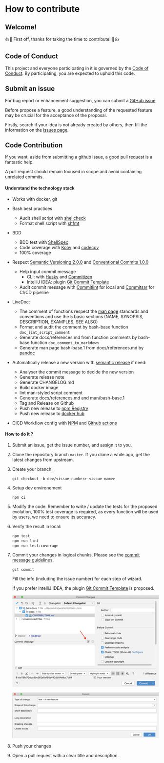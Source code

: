 # How to contribute

## Welcome!
:+1::tada: First off, thanks for taking the time to contribute! :tada::+1:

## Code of Conduct

This project and everyone participating in it is governed by the [Code of Conduct](CODE_OF_CONDUCT.md). By participating, you are expected to uphold this code.

## Submit an issue

For bug report or enhancement suggestion, you can submit a  [GitHub issue](https://guides.github.com/features/issues/). 

Before propose a feature, a good understanding of the requested feature may be crucial for the acceptance of the proposal.

Firstly, search if your idea is not already created by others, then fill the information on the [issues page](https://github.com/renault-digital/bash-base/issues/new/choose).

## Code Contribution

If you want, aside from submitting a github issue, a good pull request is a fantastic help.

A pull request should remain focused in scope and avoid containing unrelated commits.
 
#### Understand the technology stack

- Works with docker, git
- Bash best practices
    - Audit shell script with [shellcheck](https://www.shellcheck.net/)
    - Format shell script with [shfmt](https://github.com/mvdan/sh)
    
- BDD
    - BDD test with [ShellSpec](https://shellspec.info)
    - Code coverage with [Kcov](http://simonkagstrom.github.io/kcov/index.html) and [codecov](https://codecov.io)
    - 100% coverage

- Respect [Semantic Versioning 2.0.0](https://semver.org/) and [Conventional Commits 1.0.0](https://www.conventionalcommits.org/en/v1.0.0/)
    - Help input commit message 
        - CLI: with [Husky](https://github.com/typicode/husky) and [Commitizen](http://commitizen.github.io/cz-cli)
        - IntelliJ IDEA: plugin [Git Commit Template](https://plugins.jetbrains.com/plugin/9861-git-commit-template)
    - Audit commit message with [Commitlint](https://commitlint.js.org) for local and [Commitsar](https://commitsar.tech) for CI/CD pipeline
    
- LiveDoc:
    - The comment of functions respect the [man page](https://en.wikipedia.org/wiki/Man_page) standards and conventions and use the 5 basic sections (NAME, SYNOPSIS, DESCRIPTION, EXAMPLES, SEE ALSO) 
    - Format and audit the comment by bash-base function `doc_lint_script_comment`
    - Generate docs/references.md from function comments by bash-base function `doc_comment_to_markdown`
    - Generate man page bash-base.1 from docs/references.md by [pandoc](https://pandoc.org)
    
- Automatically release a new version with [semantic release](https://semantic-release.gitbook.io/) if need:
    - Analyser the commit message to decide the new version
    - Generate release note
    - Generate CHANGELOG.md
    - Build docker image
    - lint man-styled script comment
    - Generate docs/references.md and man/bash-base.1
    - Tag and Release on Github
    - Push new release to [npm Registry](https://www.npmjs.com)
    - Push new release to [docker hub](https://hub.docker.com)
    
- CICD Workflow config with [NPM](https://docs.npmjs.com/about-npm/) and [Github actions](https://docs.github.com/en/actions)
    

#### How to do it ?

1. Submit an issue, get the issue number, and assign it to you.

1. Clone the repository branch `master`. If you clone a while ago, get the latest changes from upstream.

1. Create your branch:

    ```
    git checkout -b dev/<issue-number>-<issue-name>
    ```
   
1. Setup dev environement

    ```
    npm ci
    ```

1. Modify the code. Remember to write / update the tests for the proposed evolution, 100% test coverage is required, as every function will be used by users, we need to ensure its accuracy.

1. Verify the result in local:

    ```
    npm test
    npm run lint
    npm run test:coverage
    ```

1. Commit your changes in logical chunks. Please see the [commit message guidelines](https://github.com/angular/angular.js/blob/master/DEVELOPERS.md#-git-commit-guidelines).

    ```
    git commit
    ```
    Fill the info (including the issue number) for each step of wizard.
    
    If you prefer IntelliJ IDEA, the plugin [Git Commit Template](https://plugins.jetbrains.com/plugin/9861-git-commit-template) is proposed.
    
    ![intellij_plugin_icon](docs/intellij_plugin_icon.png)
    
    ![intellij_plugin_icon](docs/intellij_plugin_dialog.png)
    
1. Push your changes
    
1. Open a pull request with a clear title and description.
